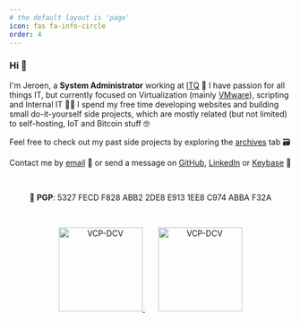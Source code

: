 ```yaml
---
# the default layout is 'page'
icon: fas fa-info-circle
order: 4
---
```


### Hi 👋

I'm Jeroen, a **System Administrator** working at [ITQ](https://itq.eu) 🧡 I have passion for all things IT, but currently focused on Virtualization (mainly [VMware](https://www.vmware.com/products.html?resource=product-listing%3Aanywhere-workspace)), scripting and Internal IT 👨‍💻 I spend my free time developing websites and building small do-it-yourself side projects, which are mostly related (but not limited) to self-hosting, IoT and Bitcoin stuff 🤓

Feel free to check out my past side projects by exploring the [archives](https://vskills.nl/archives/) tab 🗃️ 

Contact me by [email](mailto:jeroen66124@gmail.com) 📨 or send a message on [GitHub](https://github.com/jeroen66124), [LinkedIn](https://linkedin.com/in/jkou) or [Keybase](https://keybase.io/jeroen66124) 💬

 
 
<p align="center">🔑 <b>PGP</b>: 5327 FECD F828 ABB2 2DE8 E913 1EE8 C974 ABBA F32A</p>

 
 
<p align="center">
  <a href="https://www.credly.com/badges/8dfc178a-8681-45c5-89a0-3f561f99fe67">
    <img src="https://images.credly.com/size/340x340/images/76cf3a86-92be-433d-bd37-85575d4995e2/image.png" alt="VCP-DCV" height="150" width="150">
  </a>
  &nbsp;&nbsp;&nbsp;&nbsp;&nbsp;
  <a href="https://www.credly.com/badges/8dfc178a-8681-45c5-89a0-3f561f99fe67">
    <img src="https://images.credly.com/size/340x340/images/242902b5-f527-42ad-865e-977c9e1b5b58/image.png" alt="VCP-DCV" height="150" width="150">
  </a>
</p>

